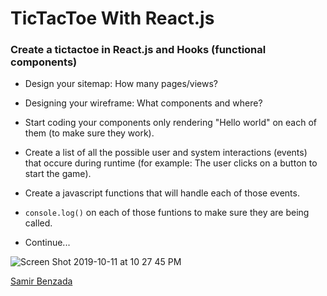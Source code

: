 # TicTacToe With React.js

### Create a tictactoe in React.js and Hooks (functional components)

- Design your sitemap: How many pages/views?

- Designing your wireframe: What components and where?

- Start coding your components only rendering "Hello world" on each of them (to make sure they work).

- Create a list of all the possible user and system interactions (events) that occure during runtime (for example: The user clicks on a button to start the game).

- Create a javascript functions that will handle each of those events.

- `console.log()` on each of those funtions to make sure they are being called.

- Continue...


![Screen Shot 2019-10-11 at 10 27 45 PM](https://user-images.githubusercontent.com/54423322/66693391-6bc6d680-ec76-11e9-865d-642588453226.png)

[Samir Benzada](https://github.com/samirbenzada)

